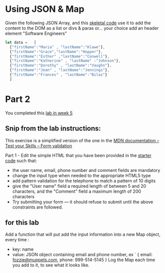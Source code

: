 # Using JSON  & Map

Given the following JSON Array, and this [skeletal code](skel) use it to add the content to the DOM as a list or divs & paras or... your choice 
add an header element "Software Engineers" 
```JavaScript
let data =   [
  {"firstName":"Maria" , "lastName":"Klawe"}, 
  {"firstName":"Grace","lastName":"Hopper"}, 
  {"firstName":"Esther" ,"lastName":"Conwell"}, 
  {"firstName":"Katherine" , "lastName" :"Johnson"},
  {"firstName":"Dorothy" , "lastName":"Vaughn"}, 
  {"firstName":"Jean" , "lastName":"Jennings"}, 
  {"firstName":"Frances" , "lastName":"Bilas"} 
  ]
```

# Part 2
You completed this [lab in week 5](https://github.com/campbe13/JS320-2021/blob/master/05-forms-validation)
## Snip from the lab instructions: 
This exercise is a simplified version of the one in the [MDN documentation – Test your Skills – Form validation](https://developer.mozilla.org/en-US/docs/Learn/Forms/Test_your_skills:_Form_validation)

Part 1 - Edit the simple HTML that you have been provided in the [starter code](https://github.com/campbe13/JS320-2021/tree/master/05-forms-validation) such that:
* the user name, email, phone number and comment fields are mandatory
* change the input type when needed to the appropriate HTML5 type
* add pattern validation for the telephone to match a pattern of 10 digits
* give the "User name" field a required length of between 5 and 20 characters, and the "Comment" field a maximum length of 200 characters
* Try submitting your form — it should refuse to submit until the above constraints are followed.  

## for this lab
Add a function that will put add the input information into a new Map object, every time  :
* key: name
* value: JSON object containing email and phone number, ex ` { email: fozzie@muppets.com, phone: 999-514-5145 }
Log the Map each time you add to it, to see what it looks like.
